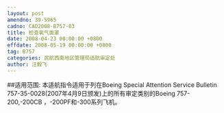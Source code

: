 ```yaml
---
layout: post
amendno: 39-5965
cadno: CAD2008-B757-03
title: 检查氧气面罩
date: 2008-04-23 00:00:00 +0800
effdate: 2008-05-19 00:00:00 +0800
tag: B757
categories: 民航西南地区管理局适航审定处
author: 汪毅飞
---
```


##适用范围:
本适航指令适用于列在Boeing Special Attention Service Bulletin 757-35-0028(2007年4月9日颁发)上的所有审定类别的Boeing 757-200,-200CB ，-200PF和-300系列飞机。

